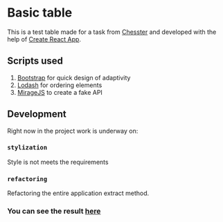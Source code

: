 # Basic table

This is a test table made for a task from [Chesster](https://chesstery.com/) and developed  with the help of [Create React App](https://github.com/facebook/create-react-app).

## Scripts used

1.	[Bootstrap](https://getbootstrap.com/) for quick design of adaptivity
2.	[Lodash](https://lodash.com/) for ordering elements
3.	[MirageJS](https://miragejs.com/) to create a fake API

## Development

Right now in the project work is underway on:

### `stylization`

Style is not meets the requirements

### `refactoring`

Refactoring the entire application extract method.


### You can see the result [here]()

